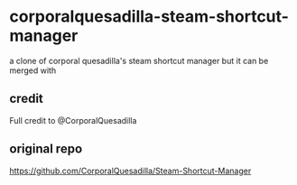 # corporalquesadilla-steam-shortcut-manager
a clone of corporal quesadilla's steam shortcut manager but it can be merged with

## credit ##

Full credit to @CorporalQuesadilla

## original repo ##

https://github.com/CorporalQuesadilla/Steam-Shortcut-Manager

